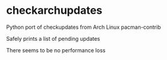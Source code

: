 # checkarchupdates
Python port of checkupdates from Arch Linux pacman-contrib

Safely prints a list of pending updates

There seems to be no performance loss
